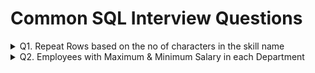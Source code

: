 # Common SQL Interview Questions
<details>
  <summary>Q1. Repeat Rows based on the no of characters in the skill name</summary>

  #### Problem Statement:
  Write a SQL query to repeat skill_name based on the no of characters in the skill_name.<br />
  
  #### Table Schema, Sample Input, and output

  `Skills_data` **Table**
  
  | Column Name   | Type     |
  | :------------ |:---------|
  | skill_id      | VARCHAR  |
  | skill_name    | VARCHAR  |

  **Table Creation:**
  
  ```sql
  CREATE TABLE Skills_data (
	skill_id VARCHAR(3),
	skill_name VARCHAR(15)
  );
  
  INSERT INTO Skills_data VALUES
  ('S1', 'SQL'),
  ('S2', 'Python'),
  ('S3', 'Excel');
  ```

  `Skills_data` **Example Input:**
  
  | skill_id    | skill_name      |
  | :--- | :--- |
  | S1 | SQL |
  | S2 | Python |
  | S3 | Excel |

  `Example` **Output:**
  | skill_id | skill_name |
  | :--- | :--- |
  | S1 | SQL  |
  | S1 | SQL  |
  | S1 | SQL  |
  | S2 | Python |
  | S2 | Python |
  | S2 | Python |
  | S2 | Python |
  | S2 | Python |
  | S2 | Python |
  | S3 | Excel |
  | S3 | Excel |
  | S3 | Excel |
  | S3 | Excel |
  | S3 | Excel |

  ```sql
  WITH cte_repeat AS (
	SELECT skill_id, skill_name, LEN(skill_name) AS Num 
	FROM Skills_data
	UNION ALL
	SELECT skill_id, skill_name, Num - 1 
	FROM cte_repeat
	WHERE Num > 1
  )
  SELECT skill_id, skill_name
  FROM cte_repeat
  ORDER BY skill_id;
  ```
</details>
<details>
  <summary>Q2. Employees with Maximum & Minimum Salary in each Department</summary>

  #### Problem Statement:
  Write a SQL query to identify the *Highest & Lowest Salaried Employee in each Department*.<br />
  
  #### Table Schema, Sample Input, and output

  `Employee` **Table**
  
  | Column Name   | Type     |
  | :------------ |:---------|
  | emp_id        | INT      |
  | emp_name      | VARCHAR  |
  | salary        | INT      |
  | dep_id        | INT      |

  **Table Creation:**
  
  ```sql
  -- DDL Script for Table creation & loading the data
  CREATE TABLE Employee(
	emp_id INT,
	emp_name VARCHAR(25),
	salary INT,
	dep_id INT
  );

  INSERT INTO Employee(emp_id, emp_name, salary, dep_id) VALUES
  (1001, 'Marlania', 92643, 1),
  (1002, 'Briana', 87202, 1),
  (1003, 'Maysha', 70545, 1),
  (1004, 'Jamacia', 65285, 1),
  (1005, 'Kimberli', 51407, 2),
  (1006, 'Lakken', 88933, 2),
  (1007, 'Micaila', 82145, 2),
  (1008, 'Gion', 66187, 2),
  (1009, 'Latoynia', 55729, 3),
  (1010, 'Shaquria', 52111, 3),
  (1011, 'Tarvares', 82979, 3),
  (1012, 'Gabriella', 74132, 4),
  (1013, 'Medusa', 72551, 4),
  (1014, 'Kubra', 55170, 4);
  ```

  **Sample Input:**
  `Employee`
  
  | emp_id | emp_name | salary | dep_id |
  | :--- | :--- | :--- | :--- |
  | 1001 | Marlania | 92643 | 1 |
  | 1002 | Briana | 87202 | 1 |
  | 1003 | Maysha | 70545 | 1 |
  | 1004 | Jamacia | 65285 | 1 |
  | 1005 | Kimberli | 51407 | 2 |
  | 1006 | Lakken | 88933 | 2 |
  | 1007 | Micaila | 82145 | 2 |
  | 1008 | Gion | 66187 | 2 |
  | 1009 | Latoynia | 55729 | 3 |
  | 1010 | Shaquria | 52111 | 3 |
  | 1011 | Tarvares | 82979 | 3 |
  | 1012 | Gabriella | 74132 | 4 |
  | 1013 | Medusa | 72551 | 4 |
  | 1014 | Kubra | 55170 | 4 |

  **Sample Output:** 
  | dep_id | max_salary_emp | min_salary_emp |
  | :--- | :--- | :--- | :--- | 
  | 1 | Marlania | Jamacia |
  | 2 | Lakken | Kimberli |
  | 3 | Tarvares | Shaquria |
  | 4 | Gabriella | Kubra |

  ```sql
  -- CTE - Identified the Employees having maximum & minimum salary
  -- GROUP BY on dep_id and MAX of emp_name to identify the employee names
  WITH max_min_salary AS (
  SELECT
     dep_id
    ,CASE
	   WHEN salary=MAX(salary) OVER(PARTITION BY dep_id) THEN emp_name
     END AS max_salary_emp
    ,CASE
	   WHEN salary=MIN(salary) OVER(PARTITION BY dep_id) THEN emp_name
     END AS min_salary_emp
  FROM Employee)

  SELECT
     dep_id
    ,MAX(max_salary_emp) AS max_salary_emp
    ,MAX(min_salary_emp) AS min_salary_emp
  FROM max_min_salary
  GROUP BY dep_id;
  ```
</details>